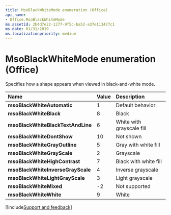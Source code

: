 ```yaml
---
title: MsoBlackWhiteMode enumeration (Office)
api_name:
- Office.MsoBlackWhiteMode
ms.assetid: 2b4d7e22-1277-9f5c-ba52-a37e113477c1
ms.date: 01/31/2019
ms.localizationpriority: medium
---
```



# MsoBlackWhiteMode enumeration (Office)

Specifies how a shape appears when viewed in black-and-white mode.

|Name|Value|Description|
|:-----|:-----|:-----|
|**msoBlackWhiteAutomatic**|1|Default behavior|
|**msoBlackWhiteBlack**|8|Black|
|**msoBlackWhiteBlackTextAndLine**|6|White with grayscale fill|
|**msoBlackWhiteDontShow**|10|Not shown|
|**msoBlackWhiteGrayOutline**|5|Gray with white fill|
|**msoBlackWhiteGrayScale**|2|Grayscale|
|**msoBlackWhiteHighContrast**|7|Black with white fill|
|**msoBlackWhiteInverseGrayScale**|4|Inverse grayscale|
|**msoBlackWhiteLightGrayScale**|3|Light grayscale|
|**msoBlackWhiteMixed**|-2|Not supported|
|**msoBlackWhiteWhite**|9|White|

[!include[Support and feedback](~/includes/feedback-boilerplate.md)]